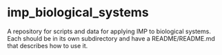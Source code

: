 imp_biological_systems
======================

A repository for scripts and data for applying IMP to biological systems. Each should be in its own subdirectory and have a README/README.md that describes how to use it.